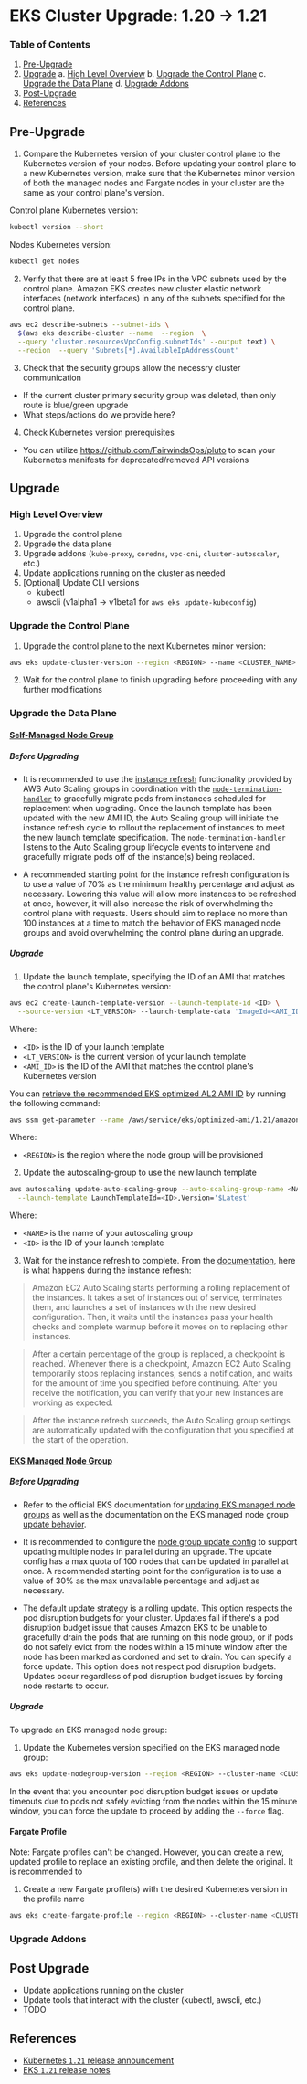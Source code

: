 # EKS Cluster Upgrade: 1.20 -> 1.21

### Table of Contents

1. [Pre-Upgrade](#pre-upgrade)
2. [Upgrade](#upgrade)
  a. [High Level Overview](#high-level-overview)
  b. [Upgrade the Control Plane](#upgrade-the-control-plane)
  c. [Upgrade the Data Plane](#upgrade-the-data-plane)
  d. [Upgrade Addons](#upgrade-addons)
3. [Post-Upgrade](#post-upgrade)
4. [References](#references)

## Pre-Upgrade

1. Compare the Kubernetes version of your cluster control plane to the Kubernetes version of your nodes. Before updating your control plane to a new Kubernetes version, make sure that the Kubernetes minor version of both the managed nodes and Fargate nodes in your cluster are the same as your control plane's version.

Control plane Kubernetes version:
```sh
kubectl version --short
```

Nodes Kubernetes version:
```sh
kubectl get nodes
```

2. Verify that there are at least 5 free IPs in the VPC subnets used by the control plane. Amazon EKS creates new cluster elastic network interfaces (network interfaces) in any of the subnets specified for the control plane.

```sh
aws ec2 describe-subnets --subnet-ids \
  $(aws eks describe-cluster --name  --region  \
  --query 'cluster.resourcesVpcConfig.subnetIds' --output text) \
  --region  --query 'Subnets[*].AvailableIpAddressCount'
```

3. Check that the security groups allow the necessry cluster communication
  - If the current cluster primary security group was deleted, then only route is blue/green upgrade
  - What steps/actions do we provide here?

4. Check Kubernetes version prerequisites
  - You can utilize https://github.com/FairwindsOps/pluto to scan your Kubernetes manifests for deprecated/removed API versions

## Upgrade

### High Level Overview

1. Upgrade the control plane
2. Upgrade the data plane
3. Upgrade addons (`kube-proxy`, `coredns`, `vpc-cni`, `cluster-autoscaler`, etc.)
4. Update applications running on the cluster as needed
5. [Optional] Update CLI versions
    - kubectl
    - awscli (v1alpha1 -> v1beta1 for `aws eks update-kubeconfig`)

### Upgrade the Control Plane

1. Upgrade the control plane to the next Kubernetes minor version:

```sh
aws eks update-cluster-version --region <REGION> --name <CLUSTER_NAME> --kubernetes-version 1.21
```

2. Wait for the control plane to finish upgrading before proceeding with any further modifications

### Upgrade the Data Plane

#### [Self-Managed Node Group](https://docs.aws.amazon.com/eks/latest/userguide/update-workers.html)

##### Before Upgrading

- It is recommended to use the [instance refresh](https://docs.aws.amazon.com/autoscaling/ec2/userguide/asg-instance-refresh.html) functionality provided by AWS Auto Scaling groups in coordination with the [`node-termination-handler`](https://github.com/aws/aws-node-termination-handler) to gracefully migrate pods from instances scheduled for replacement when upgrading. Once the launch template has been updated with the new AMI ID, the Auto Scaling group will initiate the instance refresh cycle to rollout the replacement of instances to meet the new launch template specification. The `node-termination-handler` listens to the Auto Scaling group lifecycle events to intervene and gracefully migrate pods off of the instance(s) being replaced.

- A recommended starting point for the instance refresh configuration is to use a value of 70% as the minimum healthy percentage and adjust as necessary. Lowering this value will allow more instances to be refreshed at once, however, it will also increase the risk of overwhelming the control plane with requests. Users should aim to replace no more than 100 instances at a time to match the behavior of EKS managed node groups and avoid overwhelming the control plane during an upgrade.

##### Upgrade

1. Update the launch template, specifying the ID of an AMI that matches the control plane's Kubernetes version:

```sh
aws ec2 create-launch-template-version --launch-template-id <ID> \
  --source-version <LT_VERSION> --launch-template-data 'ImageId=<AMI_ID>'
```

Where:

- `<ID>` is the ID of your launch template
- `<LT_VERSION>` is the current version of your launch template
- `<AMI_ID>` is the ID of the AMI that matches the control plane's Kubernetes version

You can [retrieve the recommended EKS optimized AL2 AMI ID](https://docs.aws.amazon.com/eks/latest/userguide/retrieve-ami-id.html) by running the following command:

```sh
aws ssm get-parameter --name /aws/service/eks/optimized-ami/1.21/amazon-linux-2/recommended/image_id --region <REGION> --query 'Parameter.Value' --output text
```

Where:

- `<REGION>` is the region where the node group will be provisioned

2. Update the autoscaling-group to use the new launch template

```sh
aws autoscaling update-auto-scaling-group --auto-scaling-group-name <NAME> \
  --launch-template LaunchTemplateId=<ID>,Version='$Latest'
```

Where:

- `<NAME>` is the name of your autoscaling group
- `<ID>` is the ID of your launch template

3. Wait for the instance refresh to complete. From the [documentation](https://docs.aws.amazon.com/autoscaling/ec2/userguide/asg-instance-refresh.html#instance-refresh-how-it-works), here is what happens during the instance refresh:

> Amazon EC2 Auto Scaling starts performing a rolling replacement of the instances. It takes a set of instances out of service, terminates them, and launches a set of instances with the new desired configuration. Then, it waits until the instances pass your health checks and complete warmup before it moves on to replacing other instances.

> After a certain percentage of the group is replaced, a checkpoint is reached. Whenever there is a checkpoint, Amazon EC2 Auto Scaling temporarily stops replacing instances, sends a notification, and waits for the amount of time you specified before continuing. After you receive the notification, you can verify that your new instances are working as expected.

> After the instance refresh succeeds, the Auto Scaling group settings are automatically updated with the configuration that you specified at the start of the operation.


#### [EKS Managed Node Group](https://docs.aws.amazon.com/eks/latest/userguide/update-managed-node-group.html)

##### Before Upgrading

- Refer to the official EKS documentation for [updating EKS managed node groups](https://docs.aws.amazon.com/eks/latest/userguide/update-managed-node-group.html) as well as the documentation on the EKS managed node group [update behavior](https://docs.aws.amazon.com/eks/latest/userguide/managed-node-update-behavior.html).

- It is recommended to configure the [node group update config](https://docs.aws.amazon.com/eks/latest/APIReference/API_NodegroupUpdateConfig.html) to support updating multiple nodes in parallel during an upgrade. The update config has a max quota of 100 nodes that can be updated in parallel at once. A recommended starting point for the configuration is to use a value of 30% as the max unavailable percentage and adjust as necessary.

- The default update strategy is a rolling update. This option respects the pod disruption budgets for your cluster. Updates fail if there's a pod disruption budget issue that causes Amazon EKS to be unable to gracefully drain the pods that are running on this node group, or if pods do not safely evict from the nodes within a 15 minute window after the node has been marked as cordoned and set to drain. You can specify a force update. This option does not respect pod disruption budgets. Updates occur regardless of pod disruption budget issues by forcing node restarts to occur.

##### Upgrade

To upgrade an EKS managed node group:

1. Update the Kubernetes version specified on the EKS managed node group:

```sh
aws eks update-nodegroup-version --region <REGION> --cluster-name <CLUSTER_NAME> --nodegroup-name <NODEGROUP_NAME> --kubernetes-version 1.21
```

In the event that you encounter pod disruption budget issues or update timeouts due to pods not safely evicting from the nodes within the 15 minute window, you can force the update to proceed by adding the `--force` flag.



#### Fargate Profile

Note: Fargate profiles can't be changed. However, you can create a new, updated profile to replace an existing profile, and then delete the original. It is recommended to

1. Create a new Fargate profile(s) with the desired Kubernetes version in the profile name

```sh
aws eks create-fargate-profile --region <REGION> --cluster-name <CLUSTER-NAME> --fargate-profile-name <FARGATE-PROFILE-NAME>-1.21 --pod-execution-role-arn <POD-EXECUTION-ROLE-ARN>
```


### Upgrade Addons

## Post Upgrade

- Update applications running on the cluster
- Update tools that interact with the cluster (kubectl, awscli, etc.)
- TODO

## References

- [Kubernetes `1.21` release announcement](https://kubernetes.io/blog/2021/04/08/kubernetes-1-21-release-announcement/)
- [EKS `1.21` release notes](https://docs.aws.amazon.com/eks/latest/userguide/kubernetes-versions.html#kubernetes-1.21)
